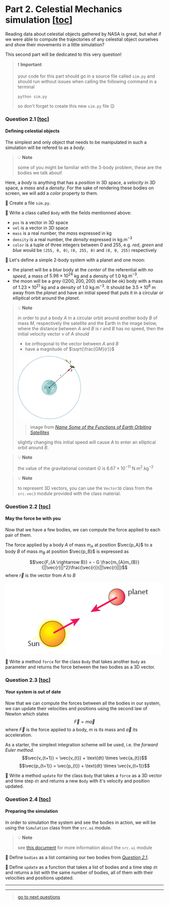 # Part 2. Celestial Mechanics simulation [[toc](../README.md#table-of-content)]

Reading data about celestial objects gathered by NASA is great, but what if we
were able to compute the trajectories of any celestial object ourselves and show
their movements in a little simulation?

This second part will be dedicated to this very question!

> :exclamation: **Important**
>
> your code for this part should go in a source file called `sim.py` and
> should run without issues when calling the following command in a terminal
> ```shell
> python sim.py
> ```
>
> so don't forget to create this new `sim.py` file :wink:

### Question 2.1 [[toc](../README.md#table-of-content)]
#### Defining celestial objects

The simplest and only object that needs to be manipulated in such a simulation
will be refered to as a _body_.

> :bulb: **Note**
>
> some of you might be familiar with the $3$-body problem, these are the bodies
> we talk about!

Here, a _body_ is anything that has a _position_ in 3D space, a _velocity_ in
3D space, a _mass_ and a _density_.
For the sake of rendering these bodies on screen, we will add a _color_ property
to them.

:file_folder: Create a file `sim.py`.

:pencil: Write a class called `Body` with the fields mentionned above:
- `pos` is a vector in 3D space
- `vel` is a vector in 3D space
- `mass` is a real number, the _mass_ expressed in $\text{kg}$
- `density` is a real number, the _density_ expressed in $\text{kg}.\text{m}^{-3}$
- `color` is a tuple of three integers between $0$ and $255$, e.g. _red_,
  _green_ and _blue_ would be `(255, 0, 0)`, `(0, 255, 0)` and `(0, 0, 255)`
  respectively

:pencil: Let's define a simple 2-body system with a planet and one moon:
- the planet will be a _blue_ body at the _center_ of the referential with
  _no speed_, a mass of $5.98 \times 10^{24}$ $\text{kg}$ and a density of
  $1.0$ $\text{kg}.\text{m}^{-3}$.
- the moon will be a _grey_ ($(200, 200, 200)$ should be ok) body with a
  mass of $1.23 \times 10^{21}$ $\text{kg}$ and a density of $1.0$
  $\text{kg}.\text{m}^{-3}$. It should be $3.5 \times 10^{8}$ $\text{m}$ away from
  the _planet_ and have an initial speed that puts it in a circular or
  elliptical orbit around the _planet_.

> :bulb: **Note**
>
> in order to put a body $A$ in a circular orbit around another body $B$ of
> mass $M$, respectively the satellite and the Earth in the image below, where
> the distance between $A$ and $B$ is $r$ and $B$ has no speed, then the initial
> velocity vector $v$ of $A$ should
> - be orthogonal to the vector between $A$ and $B$
> - have a magnitude of $\sqrt{\frac{GM}{r}}$
>
> <img src="../assets/circular_orbit.jpg" alt="circular orbit" width="200"/>
>
> > image from [_Name Some of the Functions of Earth Orbiting Satellites_](https://terry-yersblogknapp.blogspot.com/2022/05/name-some-of-functions-of-earth.html)
>
> slightly changing this initial speed will cause $A$ to enter an elliptical
> orbit around $B$.

> :bulb: **Note**
>
> the value of the gravitational constant $G$ is
> $6.67 \times 10^{-11}$ $\text{N}.\text{m}^{2}.\text{kg}^{-2}$

> :bulb: **Note**
>
> to represent 3D vectors, you can use the `Vector3D` class from the `src.vec3`
> module provided with the class material.

### Question 2.2 [[toc](../README.md#table-of-content)]
#### May the force be with you

Now that we have a few bodies, we can compute the force applied to each pair of them.

The force applied by a body $A$ of mass $m_{A}$ at position $\vec{p_A}$ to a body $B$
of mass $m_{B}$ at position $\vec{p_B}$ is expressed as

$$\vec{F_{A \rightarrow B}} = - G \frac{m_{A}m_{B}}{||\vec{r}||^2}\frac{\vec{r}}{||\vec{r}||}$$
where $\vec{r}$ is the vector from $A$ to $B$

<img src="../assets/attractive-forces.png" alt="gravitational attraction" width="500"/>

:pencil: Write a method `force` for the class `Body` that takes another `Body`
as parameter and returns the force between the two bodies as a 3D vector.

### Question 2.3 [[toc](../README.md#table-of-content)]
#### Your system is out of date

Now that we can compute the forces between all the bodies in our system, we can
update their velocities and positions using the second law of Newton which
states
$$\vec{F} = m\vec{a}$$
where $\vec{F}$ is the force applied to a body, $m$ is its mass and $\vec{a}$ its
acceleration.

As a starter, the simplest integration scheme will be used, i.e. the
_forward Euler method_.
$$\vec{v_{t+1}} = \vec{v_{t}} + \text{dt} \times \vec{a_{t}}$$
$$\vec{p_{t+1}} = \vec{p_{t}} + \text{dt} \times \vec{v_{t+1}}$$

:pencil: Write a method `update` for the class `Body` that takes a `force` as a
3D vector and time step `dt` and returns a new `Body` with it's velocity and
position updated.

### Question 2.4 [[toc](../README.md#table-of-content)]
#### Preparing the simulation

In order to simulation the system and see the bodies in action, we will be using
the `Simulation` class from the `src.ui` module.

> :bulb: **Note**
>
> see [this document](src/README.md) for more information about the `src.ui` module

:pencil: Define `bodies` as a list containing our two bodies from [_Question 2.1_](#question-21-toc).

:pencil: Define `update` as a function that takes a list of bodies and a time step `dt`
and returns a list with the same number of bodies, all of them with their
velocities and positions updated.

---
---
> [go to next questions](simulation_energy.md)
